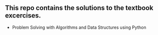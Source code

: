 ## This repo contains the solutions to the textbook excercises. 

+ Problem Solving with Algorithms and Data Structures using Python